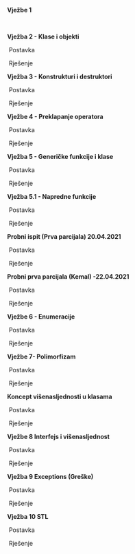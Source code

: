 **Vježbe 1**

​			

**Vježba 2 - Klase i objekti** 

​			Postavka

​			Rješenje

**Vježba 3 - Konstrukturi i destruktori**

​			Postavka

​			Rješenje

**Vježbe 4 - Preklapanje operatora**

​			Postavka

​			Rješenje

 **Vježba 5 - Generičke funkcije i klase** 

​			Postavka

​			Rješenje

**Vježba 5.1 - Napredne funkcije**

​			Postavka

​			Rješenje 

**Probni ispit (Prva parcijala) 20.04.2021**

​			Postavka

​			Rješenje

**Probni prva parcijala (Kemal) -22.04.2021**

​			Postavka

​			Rješenje

**Vježbe 6 - Enumeracije** 

​			Postavka

​			Rješenje

**Vježbe 7- Polimorfizam**

​			Postavka

​			Rješenje

**Koncept višenasljednosti u klasama** 

​			Postavka

​			Rješenje

**Vježbe 8 Interfejs i višenasljednost**

​			Postavka

​			Rješenje

**Vježba 9 Exceptions (Greške)**

​			Postavka

​			Rješenje

**Vježba 10 STL** 

​			Postavka

​			Rješenje